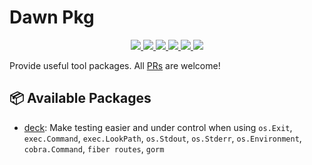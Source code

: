 # Dawn Pkg
<p align="center">
  <a href="https://pkg.go.dev/github.com/go-dawn/pkg?tab=doc">
    <img src="https://img.shields.io/badge/%F0%9F%93%9A%20godoc-pkg-00ACD7.svg?color=00ACD7&style=flat">
  </a>
  <a href="https://goreportcard.com/report/github.com/go-dawn/pkg">
    <img src="https://img.shields.io/badge/%F0%9F%93%9D%20goreport-A%2B-75C46B">
  </a>
  <a href="https://gocover.io/github.com/go-dawn/pkg">
    <img src="https://img.shields.io/badge/%F0%9F%94%8E%20gocover-97.8%25-75C46B.svg?style=flat">
  </a>
  <a href="https://github.com/go-dawn/pkg/actions?query=workflow%3ASecurity">
    <img src="https://img.shields.io/github/workflow/status/gofiber/fiber/Security?label=%F0%9F%94%91%20gosec&style=flat&color=75C46B">
  </a>
  <a href="https://github.com/go-dawn/pkg/actions?query=workflow%3ATest">
    <img src="https://img.shields.io/github/workflow/status/gofiber/fiber/Test?label=%F0%9F%A7%AA%20tests&style=flat&color=75C46B">
  </a>
  <a>
    <img src="https://counter.gofiber.io/badge/go-dawn/pkg">
  </a>
</p>

Provide useful tool packages. All [PRs](https://github.com/go-dawn/pkg/pulls) are welcome!

## 📦 Available Packages
- [deck](https://github.com/go-dawn/pkg/blob/master/deck/README.md): Make testing easier and under control when using `os.Exit`, `exec.Command`, `exec.LookPath`, `os.Stdout`, `os.Stderr`, `os.Environment`, `cobra.Command`, `fiber routes`, `gorm`
